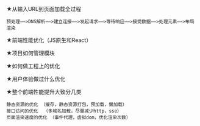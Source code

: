 ★从输入URL到页面加载全过程

    预处理——>DNS解析——>建立连接——>发起请求——>等待响应——>接受数据——>处理元素——>布局渲染

★前端性能优化（JS原生和React）

★项目如何管理模块

★如何做工程上的优化

★用户体验做过什么优化

★整个前端性能提升大致分几类

    静态资源的优化 （缓存，静态资源打包，预加载，懒加载）
    接口访问的优化  （多域名加载，尽量减少http，sse）
    页面渲染速度的优化 （事件代理，虚拟dom，优化渲染次数）
